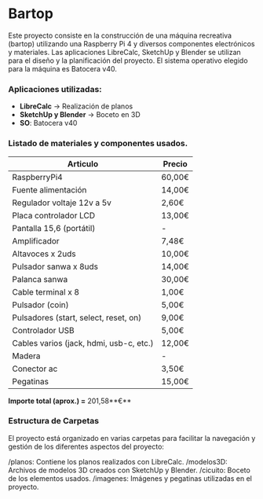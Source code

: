 # Bartop

Este proyecto consiste en la construcción de una máquina recreativa (bartop) utilizando una Raspberry Pi 4 y diversos componentes electrónicos y materiales. Las aplicaciones LibreCalc, SketchUp y Blender se utilizan para el diseño y la planificación del proyecto. El sistema operativo elegido para la máquina es Batocera v40.

### Aplicaciones utilizadas:

- **LibreCalc** → Realización de planos
- **SketchUp y Blender** → Boceto en 3D
- **SO**: Batocera v40

### **Listado de materiales y componentes usados.**

| **Articulo** | **Precio** |
| --- | --- |
| RaspberryPi4 | 60,00€ |
| Fuente alimentación | 14,00€ |
| Regulador voltaje 12v a 5v | 2,60€ |
| Placa controlador LCD | 13,00€ |
| Pantalla 15,6 (portátil) | - |
| Amplificador | 7,48€ |
| Altavoces x  2uds | 10,00€ |
| Pulsador sanwa x 8uds | 14,00€ |
| Palanca sanwa | 30,00€ |
| Cable terminal x 8 | 1,00€ |
| Pulsador (coin) | 5,00€ |
| Pulsadores (start, select, reset, on) | 9,00€ |
| Controlador USB | 5,00€ |
| Cables varios (jack, hdmi, usb-c, etc.) | 12,00€ |
| Madera | - |
| Conector ac | 3,50€ |
| Pegatinas | 15,00€ |

**Importe total (aprox.) =** 201,58**€**

### Estructura de Carpetas
El proyecto está organizado en varias carpetas para facilitar la navegación y gestión de los diferentes aspectos del proyecto:

/planos: Contiene los planos realizados con LibreCalc.
/modelos3D: Archivos de modelos 3D creados con SketchUp y Blender.
/cicuito: Boceto de los elementos usados.
/imagenes: Imágenes y pegatinas utilizadas en el proyecto.